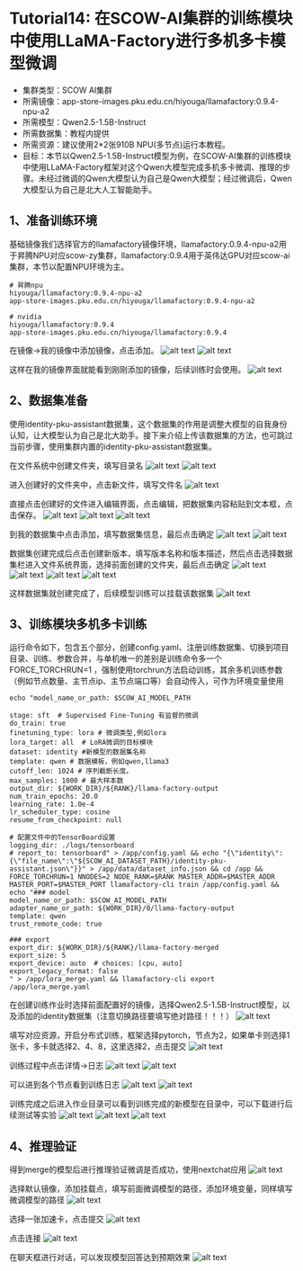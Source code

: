 # Tutorial14: 在SCOW-AI集群的训练模块中使用LLaMA-Factory进行多机多卡模型微调

* 集群类型：SCOW AI集群
* 所需镜像：app-store-images.pku.edu.cn/hiyouga/llamafactory:0.9.4-npu-a2
* 所需模型：Qwen2.5-1.5B-Instruct
* 所需数据集：教程内提供
* 所需资源：建议使用2*2张910B NPU(多节点)运行本教程。
* 目标：本节以Qwen2.5-1.5B-Instruct模型为例，在SCOW-AI集群的训练模块中使用LLaMA-Factory框架对这个Qwen大模型完成多机多卡微调、推理的步骤。未经过微调的Qwen大模型认为自己是Qwen大模型；经过微调后，Qwen大模型认为自己是北大人工智能助手。

## 1、准备训练环境
基础镜像我们选择官方的llamafactory镜像环境，llamafactory:0.9.4-npu-a2用于昇腾NPU对应scow-zy集群，llamafactory:0.9.4用于英伟达GPU对应scow-ai集群，本节以配置NPU环境为主。

```
# 昇腾npu
hiyouga/llamafactory:0.9.4-npu-a2
app-store-images.pku.edu.cn/hiyouga/llamafactory:0.9.4-npu-a2

# nvidia
hiyouga/llamafactory:0.9.4
app-store-images.pku.edu.cn/hiyouga/llamafactory:0.9.4
```

在镜像->我的镜像中添加镜像，点击添加。
![alt text](image.png)
![alt text](image-1.png)

这样在我的镜像界面就能看到刚刚添加的镜像，后续训练时会使用。
![alt text](image-2.png)

## 2、数据集准备
使用identity-pku-assistant数据集，这个数据集的作用是调整大模型的自我身份认知，让大模型认为自己是北大助手。接下来介绍上传该数据集的方法，也可跳过当前步骤，使用集群内置的identity-pku-assistant数据集。

在文件系统中创建文件夹，填写目录名
![alt text](image-3.png)
![alt text](image-4.png)

进入创建好的文件夹中，点击新文件，填写文件名
![alt text](image-5.png)

直接点击创建好的文件进入编辑界面，点击编辑，把数据集内容粘贴到文本框，点击保存。
![alt text](image-6.png)
![alt text](image-7.png)
![alt text](image-8.png)

到我的数据集中点击添加，填写数据集信息，最后点击确定
![alt text](image-9.png)
![alt text](image-10.png)

数据集创建完成后点击创建新版本，填写版本名称和版本描述，然后点击选择数据集栏进入文件系统界面，选择前面创建的文件夹，最后点击确定
![alt text](image-11.png)
![alt text](image-12.png)
![alt text](image-13.png)
![alt text](image-14.png)

这样数据集就创建完成了，后续模型训练可以挂载该数据集
![alt text](image-15.png)

## 3、训练模块多机多卡训练
运行命令如下，包含五个部分，创建config.yaml、注册训练数据集、切换到项目目录、训练、参数合并，与单机唯一的差别是训练命令多一个FORCE_TORCHRUN=1 ，强制使用torchrun方法启动训练，其余多机训练参数（例如节点数量、主节点ip、主节点端口等）会自动传入，可作为环境变量使用

```
echo "model_name_or_path: $SCOW_AI_MODEL_PATH

stage: sft  # Supervised Fine-Tuning 有监督的微调
do_train: true
finetuning_type: lora # 微调类型,例如lora
lora_target: all  # LoRA微调的目标模块
dataset: identity #新模型的数据集名称
template: qwen # 数据模板，例如qwen,llama3
cutoff_len: 1024 # 序列截断长度。
max_samples: 1000 # 最大样本数 
output_dir: ${WORK_DIR}/${RANK}/llama-factory-output
num_train_epochs: 20.0
learning_rate: 1.0e-4
lr_scheduler_type: cosine
resume_from_checkpoint: null

# 配置文件中的TensorBoard设置
logging_dir: ./logs/tensorboard
# report_to: tensorboard" > /app/config.yaml && echo "{\"identity\":{\"file_name\":\"${SCOW_AI_DATASET_PATH}/identity-pku-assistant.json\"}}" > /app/data/dataset_info.json && cd /app && FORCE_TORCHRUN=1 NNODES=2 NODE_RANK=$RANK MASTER_ADDR=$MASTER_ADDR MASTER_PORT=$MASTER_PORT llamafactory-cli train /app/config.yaml && echo "### model
model_name_or_path: $SCOW_AI_MODEL_PATH
adapter_name_or_path: ${WORK_DIR}/0/llama-factory-output
template: qwen
trust_remote_code: true

### export
export_dir: ${WORK_DIR}/${RANK}/llama-factory-merged
export_size: 5
export_device: auto  # choices: [cpu, auto]
export_legacy_format: false
" > /app/lora_merge.yaml && llamafactory-cli export /app/lora_merge.yaml
```

在创建训练作业时选择前面配置好的镜像，选择Qwen2.5-1.5B-Instruct模型，以及添加的identity数据集（注意切换路径要填写绝对路径！！！）
![alt text](image-16.png)

填写对应资源，开启分布式训练，框架选择pytorch，节点为2，如果单卡则选择1张卡，多卡就选择2、4、8，这里选择2，点击提交
![alt text](image-17.png)

训练过程中点击详情->日志
![alt text](image-18.png)
![alt text](image-19.png)

可以进到各个节点看到训练日志
![alt text](image-20.png)
![alt text](image-21.png)

训练完成之后进入作业目录可以看到训练完成的新模型在目录中，可以下载进行后续测试等实验
![alt text](image-22.png)
![alt text](image-23.png)
![alt text](image-24.png)

## 4、推理验证
得到merge的模型后进行推理验证微调是否成功，使用nextchat应用
![alt text](image-25.png)

选择默认镜像，添加挂载点，填写前面微调模型的路径，添加环境变量，同样填写微调模型的路径
![alt text](image-26.png)

选择一张加速卡，点击提交
![alt text](image-27.png)

点击连接
![alt text](image-28.png)

在聊天框进行对话，可以发现模型回答达到预期效果
![alt text](image-29.png)
